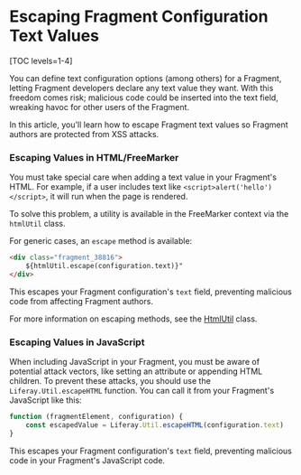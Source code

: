 # Escaping Fragment Configuration Text Values

[TOC levels=1-4]

You can define text configuration options (among others) for a Fragment, letting
Fragment developers declare any text value they want. With this freedom comes
risk; malicious code could be inserted into the text field, wreaking havoc for
other users of the Fragment.

In this article, you'll learn how to escape Fragment text values so Fragment
authors are protected from XSS attacks.

### Escaping Values in HTML/FreeMarker

You must take special care when adding a text value in your Fragment's HTML. For
example, if a user includes text like `<script>alert('hello')</script>`, it will
run when the page is rendered.

To solve this problem, a utility is available in the FreeMarker context via the
`htmlUtil` class.

For generic cases, an `escape` method is available:

```html
<div class="fragment_38816">
    ${htmlUtil.escape(configuration.text)}"
</div>
```

This escapes your Fragment configuration's `text` field, preventing malicious
code from affecting Fragment authors.

For more information on escaping methods, see the
[HtmlUtil](@platform-ref@/7.2-latest/javadocs/portal-kernel/com/liferay/portal/kernel/util/HtmlUtil.html)
class.

### Escaping Values in JavaScript

When including JavaScript in your Fragment, you must be aware of potential
attack vectors, like setting an attribute or appending HTML children. To prevent
these attacks, you should use the `Liferay.Util.escapeHTML` function. You can
call it from your Fragment's JavaScript like this:

```js
function (fragmentElement, configuration) {
    const escapedValue = Liferay.Util.escapeHTML(configuration.text)
}
```

This escapes your Fragment configuration's `text` field, preventing malicious
code in your Fragment's JavaScript code.

